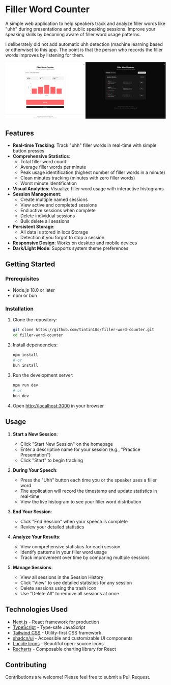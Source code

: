 # Filler Word Counter 

A simple web application to help speakers track and analyze filler words like "uhh" during presentations and public speaking sessions. 
Improve your speaking skills by becoming aware of filler word usage patterns.

I deliberately did not add automatic uhh detection (machine learning based or otherwise) to this app. 
The point is that the person who records the filler words improves by listening for them.

<div style="display: flex; ">
<div><img src="./public/screenshots/wide-active-light.png"></div>
<div><img src="./public/screenshots/wide-list-dark.png"></div>
</div>

## Features

- **Real-time Tracking**: Track "uhh" filler words in real-time with simple button presses
- **Comprehensive Statistics**:
  - Total filler word count
  - Average filler words per minute
  - Peak usage identification (highest number of filler words in a minute)
  - Clean minutes tracking (minutes with zero filler words)
  - Worst minute identification
- **Visual Analytics**: Visualize filler word usage with interactive histograms
- **Session Management**:
  - Create multiple named sessions
  - View active and completed sessions
  - End active sessions when complete
  - Delete individual sessions
  - Bulk delete all sessions
- **Persistent Storage**: 
   - All data is stored in localStorage 
   - Detection if you forgot to stop a session
- **Responsive Design**: Works on desktop and mobile devices
- **Dark/Light Mode**: Supports system theme preferences

## Getting Started

### Prerequisites

- Node.js 18.0 or later
- npm or bun

### Installation

1. Clone the repository:
   ```bash
   git clone https://github.com/tintin10q/filler-word-counter.git
   cd filler-word-counter
   ```

2. Install dependencies:
   ```bash
   npm install
   # or
   bun install
   ```

3. Run the development server:
   ```bash
   npm run dev
   # or
   bun dev
   ```

4. Open [http://localhost:3000](http://localhost:3000) in your browser

## Usage

1. **Start a New Session**:
   - Click "Start New Session" on the homepage
   - Enter a descriptive name for your session (e.g., "Practice Presentation")
   - Click "Start" to begin tracking

2. **During Your Speech**:
   - Press the "Uhh" button each time you or the speaker uses a filler word
   - The application will record the timestamp and update statistics in real-time
   - View the live histogram to see your filler word distribution

3. **End Your Session**:
   - Click "End Session" when your speech is complete
   - Review your detailed statistics

4. **Analyze Your Results**:
   - View comprehensive statistics for each session
   - Identify patterns in your filler word usage
   - Track improvement over time by comparing multiple sessions

5. **Manage Sessions**:
   - View all sessions in the Session History
   - Click "View" to see detailed statistics for any session
   - Delete sessions using the trash icon
   - Use "Delete All" to remove all sessions at once

## Technologies Used

- [Next.js](https://nextjs.org/) - React framework for production
- [TypeScript](https://www.typescriptlang.org/) - Type-safe JavaScript
- [Tailwind CSS](https://tailwindcss.com/) - Utility-first CSS framework
- [shadcn/ui](https://ui.shadcn.com/) - Accessible and customizable UI components
- [Lucide Icons](https://lucide.dev/) - Beautiful open-source icons
- [Recharts](https://recharts.org/) - Composable charting library for React


## Contributing

Contributions are welcome! Please feel free to submit a Pull Request.
